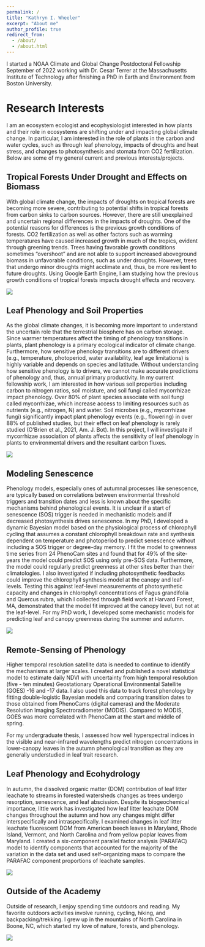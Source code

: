 ```yaml
---
permalink: /
title: "Kathryn I. Wheeler"
excerpt: "About me"
author_profile: true
redirect_from: 
  - /about/
  - /about.html
---
```



I started a NOAA Climate and Global Change Postdoctoral Fellowship September of 2022 working with Dr. Cesar Terrer at the Massachusetts Institute of Technology after finishing a PhD in Earth and Environment from Boston University. 

Research Interests
======
I am an ecosystem ecologist and ecophysiologist interested in how plants and their role in ecosystems are shifting under and impacting global climate change. In particular, I am interested in the role of plants in the carbon and water cycles, such as through leaf phenology, impacts of droughts and heat stress, and changes to photosynthesis and stomata from CO2 fertilization. Below are some of my general current and previous interests/projects. 


Tropical Forests Under Drought and Effects on Biomass
------
With global climate change, the impacts of droughts on tropical forests are becoming more severe, contributing to potential shifts in tropical forests from carbon sinks to carbon sources. However, there are still unexplained and uncertain regional differences in the impacts of droughts. One of the potential reasons for differences is the previous growth conditions of forests. CO2 fertilization as well as other factors such as warming temperatures have caused increased growth in much of the tropics, evident through greening trends. Trees having favorable growth conditions sometimes “overshoot” and are not able to support increased aboveground biomass in unfavorable conditions, such as under droughts. However, trees that undergo minor droughts might acclimate and, thus, be more resilient to future droughts. Using Google Earth Engine, I am studying how the previous growth conditions of tropical forests impacts drought effects and recovery. 

<img src='/images/tropicalForest.JPG'>

Leaf Phenology and Soil Properties
------
As the global climate changes, it is becoming more important to understand the uncertain role that the terrestrial biosphere has on carbon storage. Since warmer temperatures affect the timing of phenology transitions in plants, plant phenology is a primary ecological indicator of climate change. Furthermore, how sensitive phenology transitions are to different drivers (e.g., temperature, photoperiod, water availability, leaf age limitations) is highly variable and depends on species and latitude. Without understanding how sensitive phenology is to drivers, we cannot make accurate predictions of phenology and, thus, annual primary productivity. 
In my current fellowship work, I am interested in how various soil properties including carbon to nitrogen ratios, soil moisture, and soil fungi called mycorrhizae impact phenology. Over 80% of plant species associate with soil fungi called mycorrhizae, which increase access to limiting resources such as nutrients (e.g., nitrogen, N) and water. Soil microbes (e.g., mycorrhizae fungi) significantly impact plant phenology events (e.g., flowering) in over 88% of published studies, but their effect on leaf phenology is rarely studied (O’Brien et al., 2021, Am. J. Bot). In this project, I will investigate if mycorrhizae association of plants affects the sensitivity of leaf phenology in plants to environmental drivers and the resultant carbon fluxes. 

<img src='/images/fallWoods.JPG'>

Modeling Senescence
------
Phenology models, especially ones of autumnal processes like senescence, are typically based on correlations between environmental threshold triggers and transition dates and less is known about the specific mechanisms behind phenological events. It is unclear if a start of senescence (SOS) trigger is needed in mechanistic models and if decreased photosynthesis drives senescence. In my PhD, I developed a dynamic Bayesian model based on the physiological process of chlorophyll cycling that assumes a constant chlorophyll breakdown rate and synthesis dependent on temperature and photoperiod to predict senescence without including a SOS trigger or degree-day memory. I fit the model to greenness time series from 24 PhenoCam sites and found that for 49% of the site-years the model could predict SOS using only pre-SOS data. Furthermore, the model could regularly predict greenness at other sites better than their climatologies. I also investigated if including photosynthetic feedbacks could improve the chlorophyll synthesis model at the canopy and leaf-levels. Testing this against leaf-level measurements of photosynthetic capacity and changes in chlorophyll concentrations of Fagus grandifolia and Quercus rubra, which I collected through field work at Harvard Forest, MA, demonstrated that the model fit improved at the canopy level, but not at the leaf-level. 
For my PhD work, I developed some mechanistic models for predicting leaf and canopy greenness during the summer and autumn.  

<img src = '/images/harvardForestTower.png'>

Remote-Sensing of Phenology
------
Higher temporal resolution satellite data is needed to continue to identify the mechanisms at larger scales. I created and published a novel statistical model to estimate daily NDVI with uncertainty from high temporal resolution (five - ten minutes) Geostationary Operational Environmental Satellite (GOES) -16 and -17 data. I also used this data to track forest phenology by fitting double-logistic Bayesian models and comparing transition dates to those obtained from PhenoCams (digital cameras) and the Moderate Resolution Imaging Spectroradiometer (MODIS). Compared to MODIS, GOES was more correlated with PhenoCam at the start and middle of spring. 

For my undergraduate thesis, I assessed how well hyperspectral indices in the visible and near-infrared wavelengths predict nitrogen concentrations in lower-canopy leaves in the autumn phenological transition as they are generally understudied in leaf trait research. 

Leaf Phenology and Ecohydrology
------
In autumn, the dissolved organic matter (DOM) contribution of leaf litter leachate to streams in forested watersheds changes as trees undergo resorption, senescence, and leaf abscission. Despite its biogeochemical importance, little work has investigated how leaf litter leachate DOM changes throughout the autumn and how any changes might differ interspecifically and intraspecifically. I examined changes in leaf litter leachate fluorescent DOM from American beech leaves in Maryland, Rhode Island, Vermont, and North Carolina and from yellow poplar leaves from Maryland. I created a six-component parallel factor analysis (PARAFAC) model to identify components that accounted for the majority of the variation in the data set and used self-organizing maps to compare the PARAFAC component proportions of leachate samples.

<img src='/images/fall1.JPG'>


Outside of the Academy
------
Outside of research, I enjoy spending time outdoors and reading. My favorite outdoors activities involve running, cycling, hiking, and backpacking/trekking. I grew up in the mountains of North Carolina in Boone, NC, which started my love of nature, forests, and phenology.

<img src="/images/backpacking_KWheeler.JPG">
